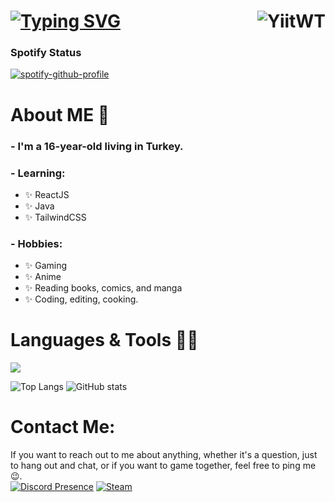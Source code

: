 # [![Typing SVG](https://readme-typing-svg.demolab.com?font=Orbitron&size=100&duration=3000&pause=1000&color=2596BE&center=true&vCenter=true&width=1920&height=300&lines=Hi+%40everyone%2C+my+name+is+Yigit;I'm+16+years+old;I'm+living+in+Turkiye)](https://git.io/typing-svg) <img align="right" src="https://komarev.com/ghpvc/?username=YiitWT&label=Profile%20views&color=0e75b6&style=flat" alt="YiitWT" />
### Spotify Status
[![spotify-github-profile](https://spotify-github-profile.vercel.app/api/view?uid=317fxtfhyk27mnhzgyd6rcjvvvuu&cover_image=true&theme=novatorem&show_offline=false&background_color=121212&interchange=false&bar_color=53b14f&bar_color_cover=false)](https://spotify-github-profile.vercel.app/api/view?uid=317fxtfhyk27mnhzgyd6rcjvvvuu&redirect=true)

# About ME :speech_balloon:


### - I'm a 16-year-old living in Turkey.
### - Learning:
- :sparkles: ReactJS
- :sparkles: Java
- :sparkles: TailwindCSS
### - Hobbies: 
- :sparkles: Gaming
- :sparkles: Anime
- :sparkles: Reading books, comics, and manga
- :sparkles: Coding, editing, cooking.

# Languages & Tools :man_technologist: 
<!-- For more icons, please follow https://github.com/MikeCodesDotNET/ColoredBadges -->
<img src="https://skillicons.dev/icons?i=js,nodejs,html,css,java,python,discord,cloudflare,github,go,nextjs,mysql,markdown,tailwind,replit,linux,vscode,visualstudio"/>

![Top Langs](https://github-readme-stats.vercel.app/api/top-langs/?username=YiitWT&show_icons=true&theme=tokyonight)
![GitHub stats](https://github-readme-stats.vercel.app/api?username=YiitWT&show_icons=true&theme=tokyonight)

# Contact Me:
If you want to reach out to me about anything, whether it's a question, just to hang out and chat, or if you want to game together, feel free to ping me :wink:.
<br/>
[![Discord Presence](https://img.shields.io/badge/Discord-%235865F2.svg?style=for-the-badge&logo=discord&logoColor=white)](https://discord.gg/whW7c9azVF)
[![Steam](https://img.shields.io/badge/steam-%23000000.svg?style=for-the-badge&logo=steam&logoColor=white)](https://steamcommunity.com/id/YiitWT/)

